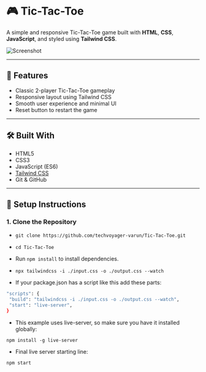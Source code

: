 # 🎮 Tic-Tac-Toe

A simple and responsive Tic-Tac-Toe game built with **HTML**, **CSS**, **JavaScript**, and styled using **Tailwind CSS**.

![Screenshot](screenshot.png) <!-- Replace with actual screenshot path -->

---

## 🚀 Features

- Classic 2-player Tic-Tac-Toe gameplay
- Responsive layout using Tailwind CSS
- Smooth user experience and minimal UI
- Reset button to restart the game

---

## 🛠️ Built With

- HTML5
- CSS3
- JavaScript (ES6)
- [Tailwind CSS](https://tailwindcss.com/)
- Git & GitHub

---

## 🔧 Setup Instructions

### 1. Clone the Repository

- `git clone https://github.com/techvoyager-varun/Tic-Tac-Toe.git`

- `cd Tic-Tac-Toe`

-  Run `npm install` to install dependencies.

- `npx tailwindcss -i ./input.css -o ./output.css --watch`

- If your package.json has a script like this add these parts:
 
 ```bash
 "scripts": {
  "build": "tailwindcss -i ./input.css -o ./output.css --watch",
  "start": "live-server",
}
```

- This example uses live-server, so make sure you have it installed globally:

 `npm install -g live-server`

- Final live server starting line:

 `npm start`


